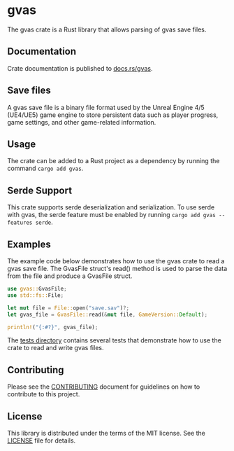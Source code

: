 # gvas

The gvas crate is a Rust library that allows parsing of gvas save files.

## Documentation

Crate documentation is published to
[docs.rs/gvas](https://docs.rs/gvas/).

## Save files

A gvas save file is a binary file format used by the Unreal Engine 4/5 (UE4/UE5) game
engine to store persistent data such as player progress, game settings, and
other game-related information.

## Usage

The crate can be added to a Rust project as a dependency by running the command
`cargo add gvas`.

## Serde Support

This crate supports serde deserialization and serialization. To use serde with
gvas, the serde feature must be enabled by running
`cargo add gvas --features serde`.

## Examples

The example code below demonstrates how to use the gvas crate to read a gvas
save file. The GvasFile struct's read() method is used to parse the data from
the file and produce a GvasFile struct.

```rust
use gvas::GvasFile;
use std::fs::File;

let mut file = File::open("save.sav")?;
let gvas_file = GvasFile::read(&mut file, GameVersion::Default);

println!("{:#?}", gvas_file);
```

The [tests directory](https://github.com/localcc/gvas/tree/main/tests) contains
several tests that demonstrate how to use the crate to read and write gvas
files.

## Contributing

Please see the [CONTRIBUTING](CONTRIBUTING.md) document for guidelines on how
to contribute to this project.

## License

This library is distributed under the terms of the MIT license. See the
[LICENSE](LICENSE) file for details.
